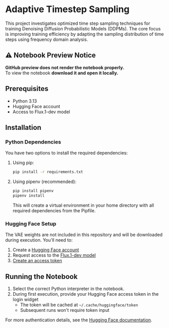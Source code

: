 # Adaptive Timestep Sampling

This project investigates optimized time step sampling techniques for training Denoising Diffusion Probabilistic Models (DDPMs). The core focus is improving training efficiency by adapting the sampling distribution of time steps using frequency domain analysis.

## ⚠️ Notebook Preview Notice

**GitHub preview does not render the notebook properly.**  
To view the notebook **download it and open it locally.**

## Prerequisites

- Python 3.13
- Hugging Face account
- Access to Flux.1-dev model

## Installation

### Python Dependencies

You have two options to install the required dependencies:

1. Using pip:
   ```bash
   pip install -r requirements.txt
   ```

2. Using pipenv (recommended):
   ```bash
   pip install pipenv
   pipenv install
   ```
   This will create a virtual environment in your home directory with all required dependencies from the Pipfile.

### Hugging Face Setup

The VAE weights are not included in this repository and will be downloaded during execution. You'll need to:

1. Create a [Hugging Face account](https://huggingface.co/)
2. Request access to the [Flux.1-dev model](https://huggingface.co/black-forest-labs/FLUX.1-dev)
3. [Create an access token](https://huggingface.co/docs/hub/security-tokens)

## Running the Notebook

1. Select the correct Python interpreter in the notebook.
2. During first execution, provide your Hugging Face access token in the login widget
   - The token will be cached at `~/.cache/huggingface/token`
   - Subsequent runs won't require token input

For more authentication details, see the [Hugging Face documentation](https://huggingface.co/docs/huggingface_hub/package_reference/authentication#huggingface_hub.login).